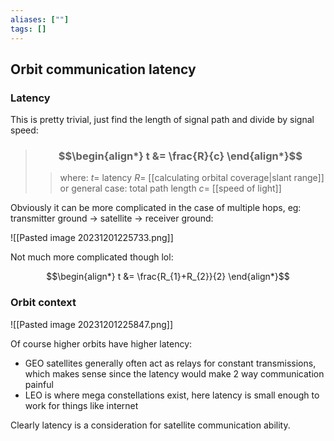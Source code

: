 ```yaml
---
aliases: [""]
tags: []
---
```


## Orbit communication latency

### Latency

This is pretty trivial, just find the length of signal path and divide by signal speed:

> ### $$\begin{align*}  t &= \frac{R}{c}  \end{align*}$$
>> where:
>> $t=$ latency
>> $R=$ [[calculating orbital coverage|slant range]] or general case: total path length
>> $c=$ [[speed of light]]

Obviously it can be more complicated in the case of multiple hops, eg: transmitter ground -> satellite -> receiver ground:

![[Pasted image 20231201225733.png]]

Not much more complicated though lol:

$$\begin{align*}
t &= \frac{R_{1}+R_{2}}{2}
\end{align*}$$

### Orbit context

![[Pasted image 20231201225847.png]]

Of course higher orbits have higher latency:
- GEO satellites generally often act as relays for constant transmissions, which makes sense since the latency would make 2 way communication painful
- LEO is where mega constellations exist, here latency is small enough to work for things like internet

Clearly latency is a consideration for satellite communication ability.

